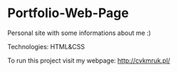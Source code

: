 # Portfolio-Web-Page

Personal site with some informations about me :)

Technologies: HTML&CSS

To run this project visit my webpage: http://cvkmruk.pl/
